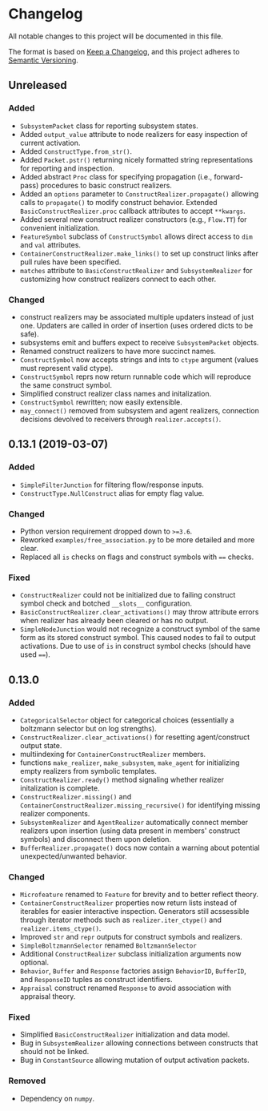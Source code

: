 # Changelog
All notable changes to this project will be documented in this file.

The format is based on [Keep a Changelog](https://keepachangelog.com/en/1.0.0/),
and this project adheres to [Semantic Versioning](https://semver.org/spec/v2.0.0.html).

## Unreleased

### Added

- `SubsystemPacket` class for reporting subsystem states.
- Added `output_value` attribute to node realizers for easy inspection of current activation.
- Added `ConstructType.from_str()`.
- Added `Packet.pstr()` returning nicely formatted string representations for reporting and inspection.
- Added abstract `Proc` class for specifying propagation (i.e., forward-pass) procedures to basic construct realizers.
- Added an `options` parameter to `ConstructRealizer.propagate()` allowing calls to `propagate()` to modify construct behavior. Extended `BasicConstructRealizer.proc` callback attributes to accept `**kwargs`. 
- Added several new construct realizer constructors (e.g., `Flow.TT`) for convenient initialization.
- `FeatureSymbol` subclass of `ConstructSymbol` allows direct access to `dim` 
and `val` attributes.
- `ContainerConstructRealizer.make_links()` to set up construct links after pull rules have been specified.
- `matches` attribute to `BasicConstructRealizer` and `SubsystemRealizer` for customizing how construct realizers connect to each other.

### Changed

- construct realizers may be associated multiple updaters instead of just one. Updaters are called in order of insertion (uses ordered dicts to be safe).
- subsystems emit and buffers expect to receive `SubsystemPacket` objects.
- Renamed construct realizers to have more succinct names.
- `ConstructSymbol` now accepts strings and ints to `ctype` argument (values 
must represent valid ctype).
- `ConstructSymbol` reprs now return runnable code which will reproduce the same construct symbol. 
- Simplified construct realizer class names and initalization.
- `ConstructSymbol` rewritten; now easily extensible.
- `may_connect()` removed from subsystem and agent realizers, connection 
decisions devolved to receivers through `realizer.accepts()`.

## 0.13.1 (2019-03-07)

### Added

- `SimpleFilterJunction` for filtering flow/response inputs. 
- `ConstructType.NullConstruct` alias for empty flag value.

### Changed

- Python version requirement dropped down to `>=3.6`.
- Reworked `examples/free_association.py` to be more detailed and more clear.
- Replaced all `is` checks on flags and construct symbols with `==` checks.

### Fixed

- `ConstructRealizer` could not be initialized due to failing construct symbol check and botched `__slots__` configuration.
- `BasicConstructRealizer.clear_activations()` may throw attribute errors when realizer has already been cleared or has no output.
- `SimpleNodeJunction` would not recognize a construct symbol of the same form as its stored construct symbol. This caused nodes to fail to output activations. Due to use of `is` in construct symbol checks (should have used `==`).

## 0.13.0

### Added

- `CategoricalSelector` object for categorical choices (essentially a boltzmann selector but on log strengths).
- `ConstructRealizer.clear_activations()` for resetting agent/construct output state.
- multiindexing for `ContainerConstructRealizer` members.
- functions `make_realizer`, `make_subsystem`, `make_agent` for initializing empty realizers from symbolic templates.
- `ConstructRealizer.ready()` method signaling whether realizer initalization is complete.
- `ConstructRealizer.missing()` and `ContainerConstructRealizer.missing_recursive()` for identifying missing realizer components.
- `SubsystemRealizer` and `AgentRealizer` automatically connect member realizers 
upon insertion (using data present in members' construct symbols) and disconnect
them upon deletion. 
- `BufferRealizer.propagate()` docs now contain a warning about potential unexpected/unwanted behavior.

### Changed

- `Microfeature` renamed to `Feature` for brevity and to better reflect theory.
- `ContainerConstructRealizer` properties now return lists instead of iterables for easier interactive inspection. Generators still acssessible through iterator methods such as `realizer.iter_ctype()` and `realizer.items_ctype()`.
- Improved `str` and `repr` outputs for construct symbols and realizers.
- `SimpleBoltzmannSelector` renamed `BoltzmannSelector`
- Additional `ConstructRealizer` subclass initialization arguments now optional.
- `Behavior`, `Buffer` and `Response` factories assign `BehaviorID`, 
`BufferID`, and `ResponseID` tuples as construct identifiers.
- `Appraisal` construct renamed `Response` to avoid association with appraisal theory.

### Fixed

- Simplified `BasicConstructRealizer` initialization and data model.
- Bug in `SubsystemRealizer` allowing connections between constructs that should 
not be linked.
- Bug in `ConstantSource` allowing mutation of output activation packets. 

### Removed

- Dependency on `numpy`.
